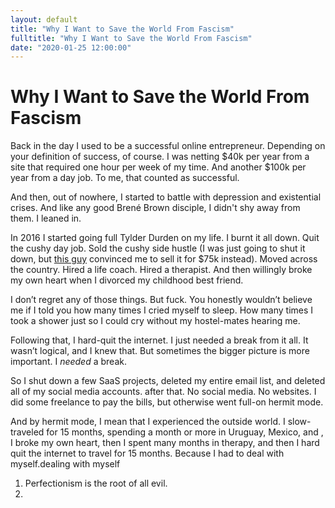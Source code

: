 ```yaml
---
layout: default
title: "Why I Want to Save the World From Fascism"
fulltitle: "Why I Want to Save the World From Fascism" 
date: "2020-01-25 12:00:00"
---
```


# Why I Want to Save the World From Fascism

Back in the day I used to be a successful online entrepreneur. Depending on your definition of success, of course. I was netting $40k per year from a site that required one hour per week of my time. And another $100k per year from a day job. To me, that counted as successful.

And then, out of nowhere, I started to battle with depression and existential crises. And like any good Brené Brown disciple, I didn't shy away from them. I leaned in.

In 2016 I started going full Tylder Durden on my life. I burnt it all down. Quit the cushy day job. Sold the cushy side hustle (I was just going to shut it down, but <a href="">this guy</a> convinced me to sell it for $75k instead). Moved across the country. Hired a life coach. Hired a therapist. And then willingly broke my own heart when I divorced my childhood best friend.

I don’t regret any of those things. But fuck. You honestly wouldn’t believe me if I told you how many times I cried myself to sleep. How many times I took a shower just so I could cry without my hostel-mates hearing me.

Following that, I hard-quit the internet. I just needed a break from it all. It wasn’t logical, and I knew that. But sometimes the bigger picture is more important. I <em>needed</em> a break.

So I shut down a few SaaS projects, deleted my entire email list, and deleted all of my social media accounts.  after that. No social media. No websites. I did some freelance to pay the bills, but otherwise went full-on hermit mode.

And by hermit mode, I mean that I experienced the outside world. I slow-traveled for 15 months, spending a month or more in Uruguay, Mexico, and , I broke my own heart, then I spent many months in therapy, and then I hard quit the internet to travel for 15 months. Because I had to deal with myself.dealing with myself





1. Perfectionism is the root of all evil.
2. 



